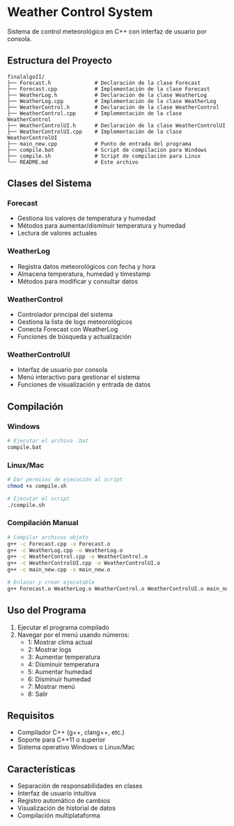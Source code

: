 # Weather Control System

Sistema de control meteorológico en C++ con interfaz de usuario por consola.

## Estructura del Proyecto

```
finalalgoII/
├── Forecast.h              # Declaración de la clase Forecast
├── Forecast.cpp            # Implementación de la clase Forecast
├── WeatherLog.h            # Declaración de la clase WeatherLog
├── WeatherLog.cpp          # Implementación de la clase WeatherLog
├── WeatherControl.h        # Declaración de la clase WeatherControl
├── WeatherControl.cpp      # Implementación de la clase WeatherControl
├── WeatherControlUI.h      # Declaración de la clase WeatherControlUI
├── WeatherControlUI.cpp    # Implementación de la clase WeatherControlUI
├── main_new.cpp            # Punto de entrada del programa
├── compile.bat             # Script de compilación para Windows
├── compile.sh              # Script de compilación para Linux
└── README.md               # Este archivo
```

## Clases del Sistema

### Forecast
- Gestiona los valores de temperatura y humedad
- Métodos para aumentar/disminuir temperatura y humedad
- Lectura de valores actuales

### WeatherLog
- Registra datos meteorológicos con fecha y hora
- Almacena temperatura, humedad y timestamp
- Métodos para modificar y consultar datos

### WeatherControl
- Controlador principal del sistema
- Gestiona la lista de logs meteorológicos
- Conecta Forecast con WeatherLog
- Funciones de búsqueda y actualización

### WeatherControlUI
- Interfaz de usuario por consola
- Menú interactivo para gestionar el sistema
- Funciones de visualización y entrada de datos

## Compilación

### Windows
```bash
# Ejecutar el archivo .bat
compile.bat
```

### Linux/Mac
```bash
# Dar permisos de ejecución al script
chmod +x compile.sh

# Ejecutar el script
./compile.sh
```

### Compilación Manual
```bash
# Compilar archivos objeto
g++ -c Forecast.cpp -o Forecast.o
g++ -c WeatherLog.cpp -o WeatherLog.o
g++ -c WeatherControl.cpp -o WeatherControl.o
g++ -c WeatherControlUI.cpp -o WeatherControlUI.o
g++ -c main_new.cpp -o main_new.o

# Enlazar y crear ejecutable
g++ Forecast.o WeatherLog.o WeatherControl.o WeatherControlUI.o main_new.o -o weather_app
```

## Uso del Programa

1. Ejecutar el programa compilado
2. Navegar por el menú usando números:
   - 1: Mostrar clima actual
   - 2: Mostrar logs
   - 3: Aumentar temperatura
   - 4: Disminuir temperatura
   - 5: Aumentar humedad
   - 6: Disminuir humedad
   - 7: Mostrar menú
   - 8: Salir

## Requisitos

- Compilador C++ (g++, clang++, etc.)
- Soporte para C++11 o superior
- Sistema operativo Windows o Linux/Mac

## Características

- Separación de responsabilidades en clases
- Interfaz de usuario intuitiva
- Registro automático de cambios
- Visualización de historial de datos
- Compilación multiplataforma 